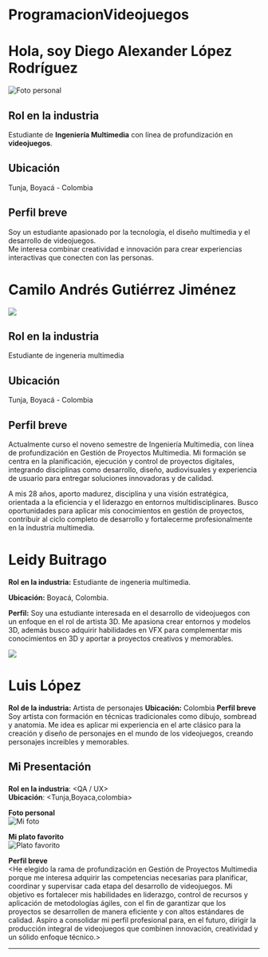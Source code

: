 # ProgramacionVideojuegos

# Hola, soy Diego Alexander López Rodríguez

![Foto personal](https://github.com/Leidy-v/ProgramacionVideojuegos/blob/4f38db8212abe405952efdebaf117cdeeb169fc0/Diego/foto.jpeg)

##  Rol en la industria
Estudiante de **Ingeniería Multimedia** con línea de profundización en **videojuegos**.  

##  Ubicación
Tunja, Boyacá - Colombia  

##  Perfil breve
Soy un estudiante apasionado por la tecnología, el diseño multimedia y el desarrollo de videojuegos.  
Me interesa combinar creatividad e innovación para crear experiencias interactivas que conecten con las personas. 
 
 
<h1>Camilo Andrés Gutiérrez Jiménez</h1>
<img src="/Camilo Gutiérrez/foto_perfil_unad.jpg">
<h2>Rol en la industria</h2>
<p>Estudiante de ingeneria multimedia</p>
<h2>Ubicación</h2>
<p>Tunja, Boyacá - Colombia</p>
<h2>Perfil breve</h2>
<p>Actualmente curso el noveno semestre de Ingeniería Multimedia, con línea de profundización en Gestión de Proyectos Multimedia. Mi formación se centra en la planificación, ejecución y control de proyectos digitales, integrando disciplinas como desarrollo, diseño, audiovisuales y experiencia de usuario para entregar soluciones innovadoras y de calidad.

A mis 28 años, aporto madurez, disciplina y una visión estratégica, orientada a la eficiencia y el liderazgo en entornos multidisciplinares. Busco oportunidades para aplicar mis conocimientos en gestión de proyectos, contribuir al ciclo completo de desarrollo y fortalecerme profesionalmente en la industria multimedia.</p>


# Leidy Buitrago 

**Rol en la industria:** Estudiante de ingeneria multimedia. 

**Ubicación:** Boyacá, Colombia.

**Perfil:** Soy una estudiante interesada en el desarrollo de videojuegos con un enfoque en el rol de artista 3D. Me apasiona crear entornos y modelos 3D, además busco adquirir habilidades en VFX para complementar mis conocimientos en 3D y aportar a proyectos creativos y memorables.

![](Leidy/foto.jpg)


# Luis López
**Rol de la industria:** Artista de personajes
**Ubicación:** Colombia 
**Perfil breve** Soy artista con formación en técnicas tradicionales como dibujo, sombread y anatomia. Me idea es aplicar mi experiencia en el arte clásico para la creación y diseño de personajes en el mundo de los videojuegos, creando personajes increibles y memorables.


## Mi Presentación

### <Yeison sandoval>
**Rol en la industria**: <QA / UX>  
**Ubicación**: <Tunja,Boyaca,colombia>  

**Foto personal**  
![Mi foto](YeisonSandoval/foto.jpeg)

**Mi plato favorito**  
![Plato favorito](YeisonSandoval/comida.jpg)

**Perfil breve**  
<He elegido la rama de profundización en Gestión de Proyectos Multimedia porque me interesa adquirir las competencias necesarias para planificar, coordinar y supervisar cada etapa del desarrollo de videojuegos. Mi objetivo es fortalecer mis habilidades en liderazgo, control de recursos y aplicación de metodologías ágiles, con el fin de garantizar que los proyectos se desarrollen de manera eficiente y con altos estándares de calidad. Aspiro a consolidar mi perfil profesional para, en el futuro, dirigir la producción integral de videojuegos que combinen innovación, creatividad y un sólido enfoque técnico.>

---
